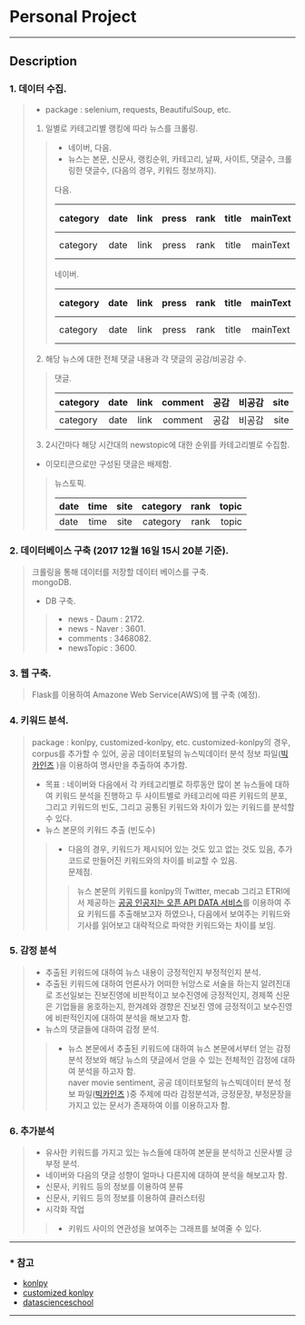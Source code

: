 # Personal Project   
---------------------------  
## Description  
### 1. 데이터 수집.  
> * package : selenium, requests, BeautifulSoup, etc.  
> 
> 1. 일별로 카테고리별 랭킹에 따라 뉴스를 크롤링.  
>> * 네이버, 다음.  
>> * 뉴스는 본문,  신문사, 랭킹순위, 카테고리, 날짜, 사이트, 댓글수, 크롤링한 댓글수, (다음의 경우, 키워드 정보까지).  
>>
>> 다음.  
>> 
>> | category | date | link | press | rank | title | mainText | keywords | number of comments |  real comment | site |  
>> |:------------|:------:|:-----:|:-------:|:------:|:----:|:-------------:|:-----------:|:-----------------------:|:---------------:|------:|
>> | category | date|link | press | rank | title | mainText | keyword | number of comments |  real comment | site |  
>> 
>> 네이버.    
>> 
>> | category | date | link | press | rank | title | mainText | number of comments |  real comment | site |  
>> |:------------|:------:|:-----:|:-------:|:------:|:----:|:-------------:|:----------------------------:|:--------------------:|------:|
>> | category | date | link | press | rank | title | mainText | number of comments |  real comment | site |  
>
> 2. 해당 뉴스에 대한 전체 댓글 내용과 각 댓글의 공감/비공감 수.  
>>   
>> 댓글.  
>> 
>> | category | date | link | comment | 공감 | 비공감 | site |  
>> |:------------|:------:|:-----:|:------------:|:-----:|:---------:|-----:|  
>> | category | date | link | comment | 공감 | 비공감 | site |  
>>  
> 3.  2시간마다 해당 시간대의 newstopic에 대한 순위를 카테고리별로 수집함.  
> * 이모티콘으로만 구성된 댓글은 배제함.
>>  
>> 뉴스토픽.  
>> 
>> | date | time | site | category | rank | topic |  
>> |:-------|:------:|:-----:|:-----------:|:------:|--------:| 
>> | date | time | site | category | rank | topic |    
>>   

### 2. 데이터베이스 구축 (2017 12월 16일 15시 20분 기준).  
> 크롤링을 통해 데이터를 저장할 데이터 베이스를 구축.  
> mongoDB.  
> * DB 구축.  
>> * news - Daum : 2172.  
>> * news - Naver : 3601.  
>> * comments : 3468082.  
>> * newsTopic : 3600.  

### 3. 웹 구축. 
> Flask를 이용하여 Amazone Web Service(AWS)에 웹 구축 (예정). 

### 4. 키워드 분석. 
> package : konlpy, customized-konlpy, etc. 
> customized-konlpy의 경우, corpus를 추가할 수 있어, 공공 데이터포털의 뉴스빅데이터 분석 정보 파일([빅카인즈](https://www.kinds.or.kr/) )을 이용하여 명사만을 추출하여 추가함.  
>  * 목표 : 네이버와 다음에서 각 카테고리별로 하루동안 많이 본 뉴스들에 대하여 키워드 분석을 진행하고 두 사이트별로 카테고리에 따른 키워드의 분포, 그리고 키워드의 빈도, 그리고 공통된 키워드와 차이가 있는 키워드를 분석할 수 있다.  
> * 뉴스 본문의 키워드 추출 (빈도수)  
>> * 다음의 경우, 키워드가 제시되어 있는 것도 있고 없는 것도 있음, 추가 코드로 만들어진 키워드와의 차이를 비교할 수 있음.  
>> 문제점. 
>>>  뉴스 본문의 키워드를 konlpy의 Twitter, mecab 그리고 ETRI에서 제공하는 [공공 인공지는 오픈 API DATA 서비스](http://aiopen.etri.re.kr/)를 이용하여 주요 키워드를 추출해보고자 하였으나, 다음에서 보여주는 키워드와 기사를 읽어보고 대략적으로 파악한 키워드와는 차이를 보임.  

### 5. 감정 분석  
> * 추출된 키워드에 대하여 뉴스 내용이 긍정적인지 부정적인지 분석. 
> * 추출된 키워드에 대하여 언론사가 어떠한 뉘앙스로 서술을 하는지 알려진대로 조선일보는 진보진영에 비판적이고 보수진영에 긍정적인지, 경제쪽 신문은 기업들을 옹호하는지, 한겨례와 경향은 진보진 영에 긍정적이고 보수진영에 비판적인지에 대하여 분석을 해보고자 함.  
> * 뉴스의 댓글들에 대하여 감정 분석. 
>> * 뉴스 본문에서 추출된 키워드에 대하여 뉴스 본문에서부터 얻는 감정 분석 정보와 해당 뉴스의 댓글에서 얻을 수 있는 전체적인 감정에 대하여 분석을 하고자 함.  
> naver movie sentiment, 공공 데이터포털의 뉴스빅데이터 분석 정보 파일([빅카인즈](https://www.kinds.or.kr/) )중 주제에 따라 감정분석과, 긍정문장, 부정문장을 가지고 있는 문서가 존재하여 이를 이용하고자 함.  

### 6. 추가분석  
> * 유사한 키워드를 가지고 있는 뉴스들에 대하여 본문을 분석하고 신문사별 긍부정 분석. 
> * 네이버와 다음의 댓글 성향이 얼마나 다른지에 대하여 분석을 해보고자 함.  
> * 신문사, 키워드 등의 정보를 이용하여 분류  
> * 신문사, 키워드 등의 정보를 이용하여 클러스터링  
> * 시각화 작업  
>> * 키워드 사이의 연관성을 보여주는 그래프를 보여줄 수 있다.  
---------------------------  
### * 참고
* [konlpy](konlpy.org)
* [customized konlpy](https://github.com/lovit/customized_konlpy)
* [datascienceschool](https://datascienceschool.net/)
---------------------------  